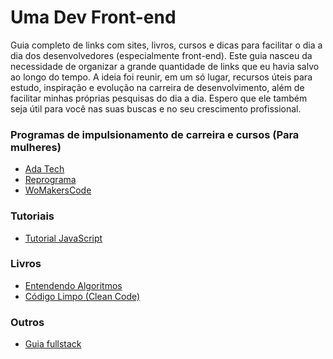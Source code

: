 # Uma Dev Front-end
Guia completo de links com sites, livros, cursos e dicas para facilitar o dia a dia dos desenvolvedores (especialmente front-end).
Este guia nasceu da necessidade de organizar a grande quantidade de links que eu havia salvo ao longo do tempo. A ideia foi reunir, em um só lugar, recursos úteis para estudo, inspiração e evolução na carreira de desenvolvimento, além de facilitar minhas próprias pesquisas do dia a dia. Espero que ele também seja útil para você nas suas buscas e no seu crescimento profissional.

### Programas de impulsionamento de carreira e cursos (Para mulheres)
* [Ada Tech](https://ada.tech)
* [Reprograma](https://reprograma.com.br)
* [WoMakersCode](https://www.maismulheres.tech/collections)

### Tutoriais
* [Tutorial JavaScript](https://javascript.info)

### Livros
* [Entendendo Algoritmos](https://www.amazon.com.br/Entendendo-Algoritmos-Ilustrado-Programadores-Curiosos/dp/8575225634)
* [Código Limpo (Clean Code)](https://www.amazon.com.br/Código-limpo-Robert-C-Martin/dp/8576082675)

### Outros
* [Guia fullstack](https://github.com/arthurspk/guiadevbrasil)
